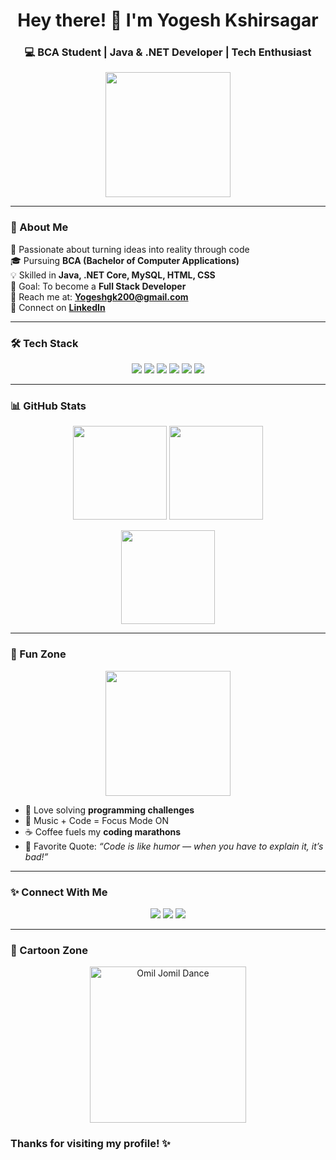 <!-- 🌟 Stunning GitHub Profile README 🌟 -->

<h1 align="center">Hey there! 👋 I'm Yogesh Kshirsagar</h1>

<h3 align="center">💻 BCA Student | Java & .NET Developer | Tech Enthusiast</h3>

<p align="center">
  <img src="https://media.giphy.com/media/26Fxy3Iz1ari8oytO/giphy.gif" width="200"/>
</p>

---

### 🌟 About Me

🚀 Passionate about turning ideas into reality through code  
🎓 Pursuing **BCA (Bachelor of Computer Applications)**  
💡 Skilled in **Java, .NET Core, MySQL, HTML, CSS**  
🎯 Goal: To become a **Full Stack Developer**  
📧 Reach me at: **[Yogeshgk200@gmail.com](mailto:Yogeshgk200@gmail.com)**  
🔗 Connect on [**LinkedIn**](https://www.linkedin.com/in/yogeshkshirsagar28)  

---

### 🛠️ Tech Stack

<p align="center">
  <img src="https://img.shields.io/badge/Java-%23ED8B00.svg?style=for-the-badge&logo=java&logoColor=white"/>
  <img src="https://img.shields.io/badge/C%23-239120?style=for-the-badge&logo=c-sharp&logoColor=white"/>
  <img src="https://img.shields.io/badge/.NET-512BD4?style=for-the-badge&logo=dotnet&logoColor=white"/>
  <img src="https://img.shields.io/badge/MySQL-005C84?style=for-the-badge&logo=mysql&logoColor=white"/>
  <img src="https://img.shields.io/badge/HTML5-E34F26?style=for-the-badge&logo=html5&logoColor=white"/>
  <img src="https://img.shields.io/badge/CSS3-1572B6?style=for-the-badge&logo=css3&logoColor=white"/>
</p>

---

### 📊 GitHub Stats

<p align="center">
  <img src="https://github-readme-stats.vercel.app/api?username=YogShri&show_icons=true&theme=radical" height="150"/>
  <img src="https://github-readme-streak-stats.herokuapp.com/?user=YogShri&theme=radical" height="150"/>
</p>

<p align="center">
  <img src="https://github-readme-stats.vercel.app/api/top-langs/?username=YogShri&layout=compact&theme=radical" height="150"/>
</p>

---

### 🌈 Fun Zone

<p align="center">
  <img src="https://media.giphy.com/media/L8K62iTDkzGX6/giphy.gif" width="200"/>
</p>

- 🧩 Love solving **programming challenges**  
- 🎵 Music + Code = Focus Mode ON  
- ☕ Coffee fuels my **coding marathons**  
- 💬 Favorite Quote: *“Code is like humor — when you have to explain it, it’s bad!”*  

---

### ✨ Connect With Me

<p align="center">
  <a href="mailto:Yogeshgk200@gmail.com"><img src="https://img.shields.io/badge/Gmail-D14836?style=for-the-badge&logo=gmail&logoColor=white"/></a>
  <a href="https://www.linkedin.com/in/yogeshkshirsagar28"><img src="https://img.shields.io/badge/LinkedIn-0077B5?style=for-the-badge&logo=linkedin&logoColor=white"/></a>
  <a href="https://github.com/YogShri"><img src="https://img.shields.io/badge/GitHub-100000?style=for-the-badge&logo=github&logoColor=white"/></a>
</p>

---

### 🎨 Cartoon Zone

<p align="center">
  <img src="https://media.giphy.com/media/KGjlaKWM8L2yoLrky6/giphy.gif" width="250" alt="Omil Jomil Dance"/>
</p>
<h3>Thanks for visiting my profile! ✨</h3>
